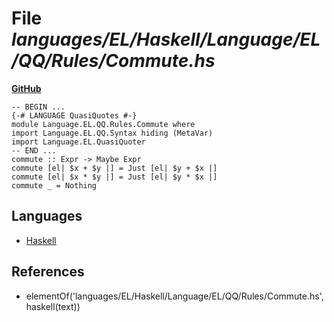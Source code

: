 # File _languages/EL/Haskell/Language/EL/QQ/Rules/Commute.hs_
**[GitHub](https://github.com/softlang/yas/blob/master/languages/EL/Haskell/Language/EL/QQ/Rules/Commute.hs)**
```
-- BEGIN ...
{-# LANGUAGE QuasiQuotes #-}
module Language.EL.QQ.Rules.Commute where
import Language.EL.QQ.Syntax hiding (MetaVar)
import Language.EL.QuasiQuoter
-- END ...
commute :: Expr -> Maybe Expr
commute [el| $x + $y |] = Just [el| $y + $x |]
commute [el| $x * $y |] = Just [el| $y * $x |]
commute _ = Nothing
```

## Languages
* [Haskell](../languages/Haskell.md)

## References
* elementOf('languages/EL/Haskell/Language/EL/QQ/Rules/Commute.hs',haskell(text))
